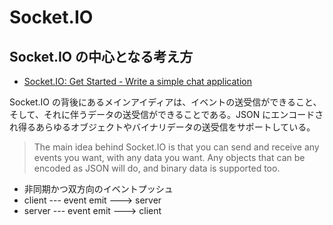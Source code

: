 # Socket.IO

## Socket.IO の中心となる考え方

- [Socket.IO: Get Started - Write a simple chat application](https://socket.io/get-started/chat)

Socket.IO の背後にあるメインアイディアは、イベントの送受信ができること、そして、それに伴うデータの送受信ができることである。JSON にエンコードされ得るあらゆるオブジェクトやバイナリデータの送受信をサポートしている。

> The main idea behind Socket.IO is that you can send and receive any events you want, with any data you want. Any objects that can be encoded as JSON will do, and binary data is supported too.

- 非同期かつ双方向のイベントプッシュ
- client --- event emit ---> server
- server --- event emit ---> client

